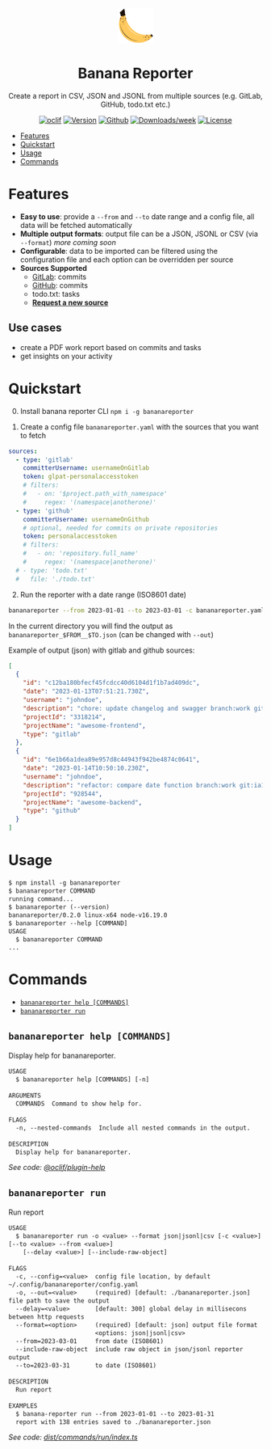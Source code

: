 
<p align="center">
<img src="docs/assets/banana-reporter-logo.png" alt="Banana Reporter Logo" height="70px"/>
</p>
<h1 align="center">Banana Reporter</h1>
<p align="center">Create a report in CSV, JSON and JSONL from multiple sources (e.g. GitLab, GitHub, todo.txt etc.)</p>

<p align="center">
  <a href="https://oclif.io"><img src="https://img.shields.io/badge/cli-oclif-brightgreen.svg" alt="oclif"/></a>
  <a href="https://npmjs.org/package/bananareporter"><img src="https://img.shields.io/npm/v/bananareporter.svg" alt="Version"/></a>
  <a href="https://github.com/nya1/bananareporter/actions/workflows/test.yml"><img src="https://github.com/nya1/bananareporter/actions/workflows/test.yml/badge.svg" alt="Github"/></a>
  <a href="https://npmjs.org/package/bananareporter"><img src="https://img.shields.io/npm/dw/bananareporter.svg" alt="Downloads/week"/></a>
  <a href="https://github.com/nya1/bananareporter/blob/main/package.json"><img src="https://img.shields.io/npm/l/bananareporter.svg" alt="License"/></a>
</p>

<!-- toc -->
* [Features](#features)
* [Quickstart](#quickstart)
* [Usage](#usage)
* [Commands](#commands)
<!-- tocstop -->

# Features

- **Easy to use**: provide a `--from` and `--to` date range and a config file, all data will be fetched automatically
- **Multiple output formats**: output file can be a JSON, JSONL or CSV (via `--format`) _more coming soon_
- **Configurable**: data to be imported can be filtered using the configuration file and each option can be overridden per source
- **Sources Supported**
  - [GitLab](./docs/sources/gitlab.md): commits
  - [GitHub](./docs/sources/github.md): commits
  - todo.txt: tasks
  - **[Request a new source](https://github.com/nya1/bananareporter/issues/new?assignees=&labels=enhancement&template=new-source-request.md&title=)**

## Use cases

- create a PDF work report based on commits and tasks
- get insights on your activity 

# Quickstart

0. Install banana reporter CLI `npm i -g bananareporter`

1. Create a config file `bananareporter.yaml` with the sources that you want to fetch

```yaml
sources:
  - type: 'gitlab'
    committerUsername: usernameOnGitlab
    token: glpat-personalaccesstoken
    # filters:
    #   - on: '$project.path_with_namespace'
    #     regex: '(namespace|anotherone)'
  - type: 'github'
    committerUsername: usernameOnGithub
    # optional, needed for commits on private repositories
    token: personalaccesstoken
    # filters:
    #   - on: 'repository.full_name'
    #     regex: '(namespace|anotherone)'
  # - type: 'todo.txt'
  #   file: './todo.txt'
```

2. Run the reporter with a date range (ISO8601 date)

```sh
bananareporter --from 2023-01-01 --to 2023-03-01 -c bananareporter.yaml
```

In the current directory you will find the output as `bananareporter_$FROM__$TO.json` (can be changed with `--out`)

Example of output (json) with gitlab and github sources:

```json
[
  {
    "id": "c12ba180bfecf45fcdcc40d6104d1f1b7ad409dc",
    "date": "2023-01-13T07:51:21.730Z",
    "username": "johndoe",
    "description": "chore: update changelog and swagger branch:work git:aa33b04",
    "projectId": "3318214",
    "projectName": "awesome-frontend",
    "type": "gitlab"
  },
  {
    "id": "6e1b66a1dea89e957d8c44943f942be4874c0641",
    "date": "2023-01-14T10:50:10.230Z",
    "username": "johndoe",
    "description": "refactor: compare date function branch:work git:ia1f241",
    "projectId": "928544",
    "projectName": "awesome-backend",
    "type": "github"
  }
]
```


# Usage
<!-- usage -->
```sh-session
$ npm install -g bananareporter
$ bananareporter COMMAND
running command...
$ bananareporter (--version)
bananareporter/0.2.0 linux-x64 node-v16.19.0
$ bananareporter --help [COMMAND]
USAGE
  $ bananareporter COMMAND
...
```
<!-- usagestop -->
# Commands
<!-- commands -->
* [`bananareporter help [COMMANDS]`](#bananareporter-help-commands)
* [`bananareporter run`](#bananareporter-run)

## `bananareporter help [COMMANDS]`

Display help for bananareporter.

```
USAGE
  $ bananareporter help [COMMANDS] [-n]

ARGUMENTS
  COMMANDS  Command to show help for.

FLAGS
  -n, --nested-commands  Include all nested commands in the output.

DESCRIPTION
  Display help for bananareporter.
```

_See code: [@oclif/plugin-help](https://github.com/oclif/plugin-help/blob/v5.2.8/src/commands/help.ts)_

## `bananareporter run`

Run report

```
USAGE
  $ bananareporter run -o <value> --format json|jsonl|csv [-c <value>] [--to <value> --from <value>]
    [--delay <value>] [--include-raw-object]

FLAGS
  -c, --config=<value>  config file location, by default ~/.config/bananareporter/config.yaml
  -o, --out=<value>     (required) [default: ./bananareporter.json] file path to save the output
  --delay=<value>       [default: 300] global delay in millisecons between http requests
  --format=<option>     (required) [default: json] output file format
                        <options: json|jsonl|csv>
  --from=2023-03-01     from date (ISO8601)
  --include-raw-object  include raw object in json/jsonl reporter output
  --to=2023-03-31       to date (ISO8601)

DESCRIPTION
  Run report

EXAMPLES
  $ banana-reporter run --from 2023-01-01 --to 2023-01-31
  report with 138 entries saved to ./bananareporter.json
```

_See code: [dist/commands/run/index.ts](https://github.com/nya1/bananareporter/blob/v0.2.0/dist/commands/run/index.ts)_
<!-- commandsstop -->

